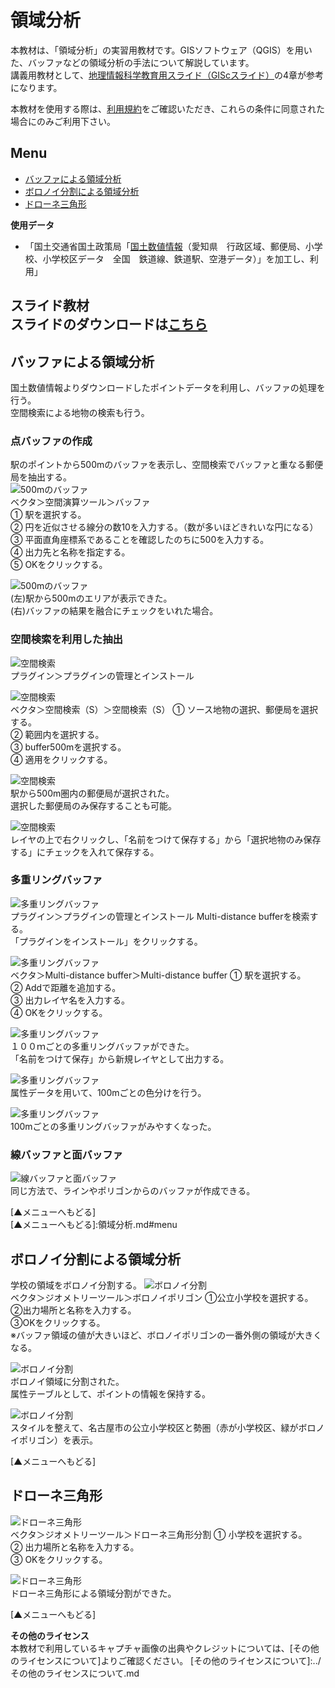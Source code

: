 # 領域分析
本教材は、「領域分析」の実習用教材です。GISソフトウェア（QGIS）を用いた、バッファなどの領域分析の手法について解説しています。  
講義用教材として、[地理情報科学教育用スライド（GIScスライド）]の4章が参考になります。  

本教材を使用する際は、[利用規約]をご確認いただき、これらの条件に同意された場合にのみご利用下さい。


[地理情報科学教育用スライド（GIScスライド）]:http://curricula.csis.u-tokyo.ac.jp/slide/4.html
[利用規約]:../../../master/利用規約.md
**Menu**
------
* [バッファによる領域分析](#バッファによる領域分析)
* [ボロノイ分割による領域分析](#ボロノイ分割による領域分析)
* [ドローネ三角形](#ドローネ三角形)

**使用データ**

* 「国土交通省国土政策局「[国土数値情報]（愛知県　行政区域、郵便局、小学校、小学校区データ　全国　鉄道線、鉄道駅、空港データ）」を加工し、利用」

[国土数値情報]:http://nlftp.mlit.go.jp/ksj/index.html

**スライド教材**  
スライドのダウンロードは[こちら](https://github.com/yamauchi-inochu/demo/raw/master/GIS%E3%82%AA%E3%83%BC%E3%83%97%E3%83%B3%E6%95%99%E6%9D%90/13_%E9%A0%98%E5%9F%9F%E5%88%86%E6%9E%90/%E9%A0%98%E5%9F%9F%E5%88%86%E6%9E%90.pptx)
-------
## バッファによる領域分析
国土数値情報よりダウンロードしたポイントデータを利用し、バッファの処理を行う。  
空間検索による地物の検索も行う。

### 点バッファの作成
駅のポイントから500mのバッファを表示し、空間検索でバッファと重なる郵便局を抽出する。  
![500mのバッファ](pic/13pic_1.png)  
ベクタ＞空間演算ツール＞バッファ  
① 駅を選択する。  
② 円を近似させる線分の数10を入力する。（数が多いほどきれいな円になる）  
③ 平面直角座標系であることを確認したのちに500を入力する。  
④ 出力先と名称を指定する。  
⑤ OKをクリックする。  

![500mのバッファ](pic/13pic_2.png)  
(左)駅から500mのエリアが表示できた。  
(右)バッファの結果を融合にチェックをいれた場合。

### 空間検索を利用した抽出
![空間検索](pic/13pic_3.png)  
プラグイン＞プラグインの管理とインストール

![空間検索](pic/13pic_4.png)  
ベクタ＞空間検索（S）＞空間検索（S）
① ソース地物の選択、郵便局を選択する。  
② 範囲内を選択する。  
③ buffer500mを選択する。  
④ 適用をクリックする。  

![空間検索](pic/13pic_5.png)  
駅から500m圏内の郵便局が選択された。  
選択した郵便局のみ保存することも可能。

![空間検索](pic/13pic_6.png)  
レイヤの上で右クリックし、「名前をつけて保存する」から「選択地物のみ保存する」にチェックを入れて保存する。

### 多重リングバッファ
![多重リングバッファ](pic/13pic_7.png)  
プラグイン＞プラグインの管理とインストール
Multi-distance bufferを検索する。  
「プラグインをインストール」をクリックする。

![多重リングバッファ](pic/13pic_8.png)  
ベクタ＞Multi-distance buffer＞Multi-distance buffer
① 駅を選択する。  
② Addで距離を追加する。  
③ 出力レイヤ名を入力する。  
④ OKをクリックする。  

![多重リングバッファ](pic/13pic_9.png)  
１００ｍごとの多重リングバッファができた。  
「名前をつけて保存」から新規レイヤとして出力する。

![多重リングバッファ](pic/13pic_10.png)  
属性データを用いて、100mごとの色分けを行う。

![多重リングバッファ](pic/13pic_11.png)  
100mごとの多重リングバッファがみやすくなった。

### 線バッファと面バッファ
![線バッファと面バッファ](pic/13pic_12.png)  
同じ方法で、ラインやポリゴンからのバッファが作成できる。

[▲メニューへもどる]  
[▲メニューへもどる]:領域分析.md#menu

## ボロノイ分割による領域分析
学校の領域をボロノイ分割する。
![ボロノイ分割](pic/13pic_13.png)  
ベクタ＞ジオメトリーツール＞ボロノイポリゴン
①公立小学校を選択する。  
②出力場所と名称を入力する。  
③OKをクリックする。  
※バッファ領域の値が大きいほど、ボロノイポリゴンの一番外側の領域が大きくなる。

![ボロノイ分割](pic/13pic_14.png)  
ボロノイ領域に分割された。  
属性テーブルとして、ポイントの情報を保持する。

![ボロノイ分割](pic/13pic_15.png)  
スタイルを整えて、名古屋市の公立小学校区と勢圏（赤が小学校区、緑がボロノイポリゴン）を表示。


[▲メニューへもどる]  

## ドローネ三角形
![ドローネ三角形](pic/13pic_16.png)  
ベクタ＞ジオメトリーツール＞ドローネ三角形分割
① 小学校を選択する。  
② 出力場所と名称を入力する。  
③ OKをクリックする。  

![ドローネ三角形](pic/13pic_17.png)  
ドローネ三角形による領域分割ができた。

[▲メニューへもどる]  

**その他のライセンス**  
本教材で利用しているキャプチャ画像の出典やクレジットについては、[その他のライセンスについて]よりご確認ください。
[その他のライセンスについて]:../その他のライセンスについて.md
